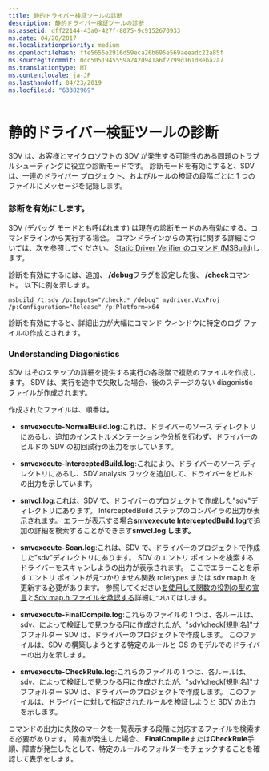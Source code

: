 ```yaml
---
title: 静的ドライバー検証ツールの診断
description: 静的ドライバー検証ツールの診断
ms.assetid: dff22144-43a0-427f-8075-9c9152670933
ms.date: 04/20/2017
ms.localizationpriority: medium
ms.openlocfilehash: ffe5655e2916d59eca26b695e569aeeadc22a85f
ms.sourcegitcommit: 0cc5051945559a242d941a6f2799d161d8eba2a7
ms.translationtype: MT
ms.contentlocale: ja-JP
ms.lasthandoff: 04/23/2019
ms.locfileid: "63382969"
---
```

# <a name="static-driver-verifier-diagnostics"></a>静的ドライバー検証ツールの診断


SDV は、お客様とマイクロソフトの SDV が発生する可能性のある問題のトラブルシューティングに役立つ診断モードです。 診断モードを有効にすると、SDV は、一連のドライバー プロジェクト、およびルールの検証の段階ごとに 1 つのファイルにメッセージを記録します。

### <a name="span-idenablingdiagnosticsspanspan-idenablingdiagnosticsspanenabling-diagnostics"></a><span id="enabling_diagnostics"></span><span id="ENABLING_DIAGNOSTICS"></span>診断を有効にします。

SDV (デバッグ モードとも呼ばれます) は現在の診断モードのみ有効にする、コマンドラインから実行する場合。  コマンドラインからの実行に関する詳細については、次を参照してください。 [Static Driver Verifier のコマンド (MSBuild)](-static-driver-verifier-commands--msbuild-.md)します。

診断を有効にするには、追加、 **/debug**フラグを設定した後、 **/check**コマンド。  以下に例を示します。

```
msbuild /t:sdv /p:Inputs="/check:* /debug" mydriver.VcxProj /p:Configuration="Release" /p:Platform=x64
```

診断を有効にすると、詳細出力が大幅にコマンド ウィンドウに特定のログ ファイルの作成とされます。

### <a name="span-idenablingdiagnosticsspanspan-idenablingdiagnosticsspanunderstanding-diagonistics"></a><span id="enabling_diagnostics"></span><span id="ENABLING_DIAGNOSTICS"></span>Understanding Diagonistics

SDV はそのステップの詳細を提供する実行の各段階で複数のファイルを作成します。  SDV は、実行を途中で失敗した場合、後のステージのない diagonistic ファイルが作成されます。

作成されたファイルは、順番は。
* **smvexecute-NormalBuild.log**:これは、ドライバーのソース ディレクトリにあるし、追加のインストルメンテーションや分析を行わず、ドライバーのビルドの SDV の初回試行の出力を示しています。
* **smvexecute-InterceptedBuild.log**:これにより、ドライバーのソース ディレクトリにあるし、SDV analysis フックを追加して、ドライバーをビルドの出力を示しています。  
* **smvcl.log**:これは、SDV で、ドライバーのプロジェクトで作成した"sdv"ディレクトリにあります。  InterceptedBuild ステップのコンパイラの出力が表示されます。  エラーが表示する場合**smvexecute InterceptedBuild.log**で追加の詳細を検索することができます**smvcl.log します。**

* **smvexecute-Scan.log**:これは、SDV で、ドライバーのプロジェクトで作成した"sdv"ディレクトリにあります。  SDV のエントリ ポイントを検索するドライバーをスキャンしようの出力が表示されます。  ここでエラーことを示すエントリ ポイントが見つかりません関数 roletypes または sdv map.h を更新する必要があります。  参照してください[を使用して関数の役割の型の宣言](using-function-role-type-declarations.md)と[Sdv map.h ファイルを承認する](approving-the-sdv-map-h-file.md)詳細についてはします。
* **smvexecute-FinalCompile.log**:これらのファイルの 1 つは、各ルールは、sdv、によって検証しで見つかる用に作成されたが、"sdv\check\[規則名]"サブフォルダー SDV は、ドライバーのプロジェクトで作成します。  このファイルは、SDV の構築しようとする特定のルールと OS のモデルでのドライバーの出力を示します。  
* **smvexecute-CheckRule.log**:これらのファイルの 1 つは、各ルールは、sdv、によって検証しで見つかる用に作成されたが、"sdv\check\[規則名]"サブフォルダー SDV は、ドライバーのプロジェクトで作成します。  このファイルは、ドライバーに対して指定されたルールを検証しようと SDV の出力を示します。

コマンドの出力に失敗のマークを一覧表示する段階に対応するファイルを検索する必要があります。  障害が発生した場合、 **FinalCompile**または**CheckRule**手順、障害が発生したとして、特定のルールのフォルダーをチェックすることを確認して表示をします。
